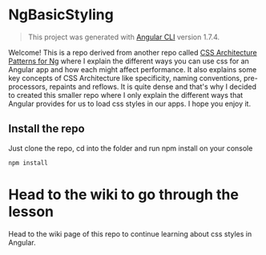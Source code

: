 # NgBasicStyling

> This project was generated with [Angular CLI](https://github.com/angular/angular-cli) version 1.7.4.

Welcome!  This is a repo derived from another repo called [CSS Architecture Patterns for Ng](https://github.com/juanfevasquez/CssArchitecturePatternsForNg) where I explain the different ways you can use css for an Angular app and how each might affect performance.  It also explains some key concepts of CSS Architecture like specificity, naming conventions, pre-processors, repaints and reflows.  It is quite dense and that's why I decided to created this smaller repo where I only explain the different ways that Angular provides for us to load css styles in our apps.  I hope you enjoy it.

## Install the repo

Just clone the repo, cd into the folder and run npm install on your console
```
npm install
```

# Head to the wiki to go through the lesson

Head to the wiki page of this repo to continue learning about css styles in Angular.
